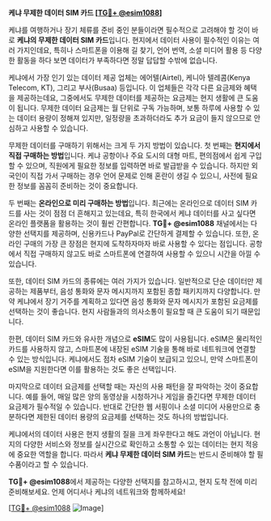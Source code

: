 **케냐 무제한 데이터 SIM 카드 [[TG💪+ @esim1088](https://t.me/s/esim1088)]**

케냐를 여행하거나 장기 체류를 준비 중인 분들이라면 필수적으로 고려해야 할 것이 바로 **케냐의 무제한 데이터 SIM 카드**입니다. 현지에서 데이터 사용이 필수적인 이유는 여러 가지인데요, 특히나 스마트폰을 이용해 길 찾기, 언어 번역, 소셜 미디어 활용 등 다양한 활동을 하다 보면 데이터가 부족하다면 정말 답답할 수밖에 없습니다.

케냐에서 가장 인기 있는 데이터 제공 업체는 에어텔(Airtel), 케니아 텔레콤(Kenya Telecom, KT), 그리고 부사(Busaa) 등입니다. 이 업체들은 각각 다른 요금제와 혜택을 제공하는데요, 그중에서도 무제한 데이터를 제공하는 요금제는 현지 생활에 큰 도움이 됩니다. 무제한 데이터 요금제는 월 단위로 구독 가능하며, 보통 하루에 사용할 수 있는 데이터 용량이 정해져 있지만, 일정량을 초과하더라도 추가 요금이 들지 않으므로 안심하고 사용할 수 있습니다.

무제한 데이터를 구매하기 위해서는 크게 두 가지 방법이 있습니다. 첫 번째는 **현지에서 직접 구매하는 방법**입니다. 케냐 공항이나 주요 도시의 대형 마트, 편의점에서 쉽게 구입할 수 있으며, 직원에게 필요한 정보를 입력하면 바로 발급받을 수 있습니다. 하지만 외국인이 직접 가서 구매하는 경우 언어 문제로 인해 혼란이 생길 수 있으니, 사전에 필요한 정보를 꼼꼼히 준비하는 것이 중요합니다.

두 번째는 **온라인으로 미리 구매하는 방법**입니다. 최근에는 온라인으로 데이터 SIM 카드를 사는 것이 점점 더 흔해지고 있는데요, 특히 한국에서 케냐 데이터를 사고 싶다면 온라인 플랫폼을 활용하는 것이 훨씬 간편합니다. **TG💪+ @esim1088** 채널에서는 다양한 선택지를 제공하며, 신용카드나 PayPal로 간단하게 결제할 수 있습니다. 또한, 온라인 구매의 가장 큰 장점은 현지에 도착하자마자 바로 사용할 수 있다는 점입니다. 공항에서 직접 구매하지 않고도 바로 스마트폰에 연결하여 사용할 수 있으니 시간을 아낄 수 있습니다.

또한, 데이터 SIM 카드의 종류에는 여러 가지가 있습니다. 일반적으로 단순 데이터만 제공하는 제품부터, 음성 통화와 문자 메시지까지 포함된 종합 패키지까지 다양합니다. 만약 케냐에서 장기 거주를 계획하고 있다면 음성 통화와 문자 메시지가 포함된 요금제를 선택하는 것이 좋습니다. 현지 사람들과의 의사소통이 필요할 때 큰 도움이 되기 때문입니다.

한편, 데이터 SIM 카드와 유사한 개념으로 **eSIM**도 많이 사용됩니다. eSIM은 물리적인 카드를 사용하지 않고, 스마트폰에 내장된 eSIM 기술을 통해 바로 네트워크에 연결할 수 있는 방식입니다. 케냐에서도 점차 eSIM 기술이 보급되고 있으니, 만약 스마트폰이 eSIM을 지원한다면 이를 활용하는 것도 좋은 선택입니다.

마지막으로 데이터 요금제를 선택할 때는 자신의 사용 패턴을 잘 파악하는 것이 중요합니다. 예를 들어, 매일 많은 양의 동영상을 시청하거나 게임을 즐긴다면 무제한 데이터 요금제가 필수적일 수 있습니다. 반대로 간단한 웹 서핑이나 소셜 미디어 사용만으로 충분하다면 제한된 데이터 용량의 요금제를 선택하는 것도 하나의 방법입니다.

케냐에서의 데이터 사용은 현지 생활의 질을 크게 좌우한다고 해도 과언이 아닙니다. 현지의 다양한 서비스와 정보를 실시간으로 확인하고 소통할 수 있는 데이터는 현지 적응에 중요한 역할을 합니다. 따라서 **케냐 무제한 데이터 SIM 카드**는 반드시 준비해야 할 필수품이라고 할 수 있습니다.

**TG💪+ @esim1088**에서 제공하는 다양한 선택지를 참고하시고, 현지 도착 전에 미리 준비해보세요. 언제 어디서나 케냐의 네트워크와 함께하세요! 

[[TG💪+ @esim1088](https://t.me/s/esim1088) ![Image](https://i.postimg.cc/Y0z9fWf4/image.png)]